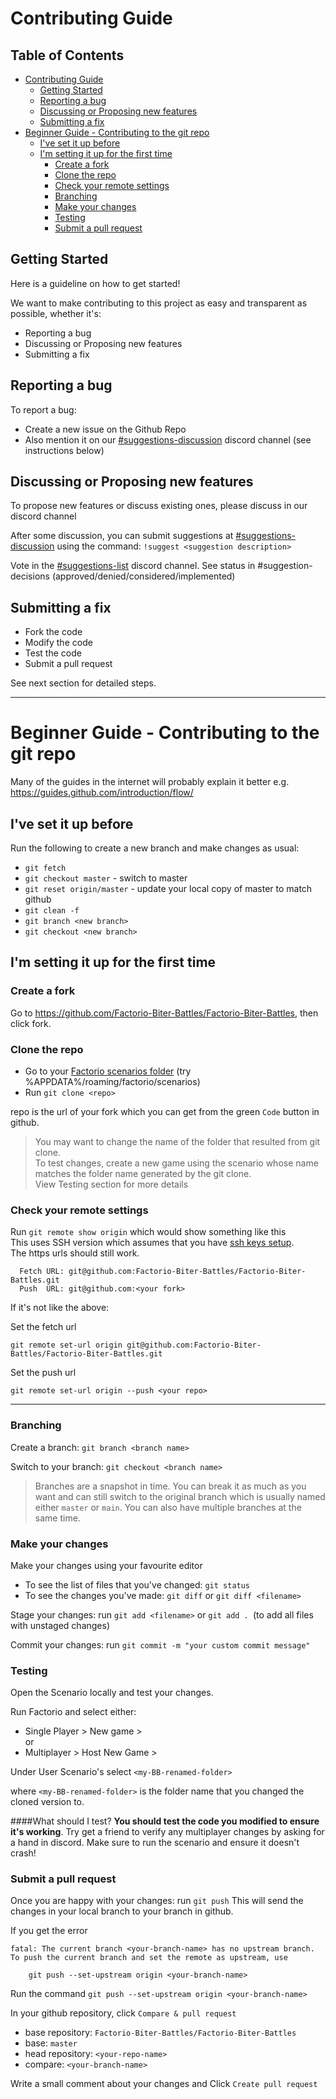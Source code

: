 # Contributing Guide

## Table of Contents
- [Contributing Guide](#contributing-guide)
  * [Getting Started](#getting-started)
  * [Reporting a bug](#reporting-a-bug)
  * [Discussing or Proposing new features](#discussing-or-proposing-new-features)
  * [Submitting a fix](#submitting-a-fix)
- [Beginner Guide - Contributing to the git repo](#beginner-guide---contributing-to-the-git-repo)
  * [I've set it up before](#i-ve-set-it-up-before)
  * [I'm setting it up for the first time](#i-m-setting-it-up-for-the-first-time)
    + [Create a fork](#create-a-fork)
    + [Clone the repo](#clone-the-repo)
    + [Check your remote settings](#check-your-remote-settings)
    + [Branching](#branching)
    + [Make your changes](#make-your-changes)
    + [Testing](#testing)
    + [Submit a pull request](#submit-a-pull-request)
## Getting Started

Here is a guideline on how to get started!

We want to make contributing to this project as easy and transparent as possible, whether it's:

- Reporting a bug
- Discussing or Proposing new features
- Submitting a fix

## Reporting a bug
To report a bug:
- Create a new issue on the Github Repo
- Also mention it on our [#suggestions-discussion](https://discord.gg/Wf8jjkwqAr) discord channel (see instructions below)

## Discussing or Proposing new features
To propose new features or discuss existing ones, please discuss in our discord channel

After some discussion, you can submit suggestions at [#suggestions-discussion](https://discord.gg/Wf8jjkwqAr) using the command:
```!suggest <suggestion description>```

Vote in the [#suggestions-list](https://discord.gg/Wf8jjkwqAr) discord channel.
See status in #suggestion-decisions (approved/denied/considered/implemented)

## Submitting a fix
- Fork the code
- Modify the code
- Test the code
- Submit a pull request

See next section for detailed steps.

---
# Beginner Guide - Contributing to the git repo
Many of the guides in the internet will probably explain it better e.g. https://guides.github.com/introduction/flow/

## I've set it up before
Run the following to create a new branch and make changes as usual:
- ```git fetch```
- ```git checkout master``` - switch to master
- ```git reset origin/master``` - update your local copy of master to match github
- ```git clean -f```
- ```git branch <new branch>```
- ```git checkout <new branch>```

## I'm setting it up for the first time

### Create a fork
Go to https://github.com/Factorio-Biter-Battles/Factorio-Biter-Battles, then click fork.

### Clone the repo
- Go to your [Factorio scenarios folder](https://wiki.factorio.com/Application_directory#User_data_directory) (try %APPDATA%/roaming/factorio/scenarios)
- Run ```git clone <repo>```

repo is the url of your fork which you can get from the green ```Code``` button in github.

>You may want to change the name of the folder that resulted from git clone.
><br>To test changes, create a new game using the scenario whose name matches the folder name generated by the git clone.
><br>View Testing section for more details

### Check your remote settings

Run ``` git remote show origin ``` which would show something like this
<br>This uses SSH version which assumes that you have [ssh keys setup](https://docs.github.com/en/free-pro-team@latest/github/authenticating-to-github/connecting-to-github-with-ssh).
<br>The https urls should still work.

```  
  Fetch URL: git@github.com:Factorio-Biter-Battles/Factorio-Biter-Battles.git
  Push  URL: git@github.com:<your fork>
```

If it's not like the above:

Set the fetch url
```
git remote set-url origin git@github.com:Factorio-Biter-Battles/Factorio-Biter-Battles.git
```
Set the push url
```
git remote set-url origin --push <your repo>
```

---
### Branching
Create a branch: ``` git branch <branch name> ```

Switch to your branch: ```git checkout <branch name> ```

>Branches are a snapshot in time. You can break it as much as you want and can still switch to the original branch which is usually named either ```master``` or ```main```. You can also have multiple branches at the same time.

### Make your changes
Make your changes using your favourite editor
- To see the list of files that you've changed: ```git status```
- To see the changes you've made: ```git diff``` or ```git diff <filename>```

Stage your changes: run ```git add <filename>``` or ```git add . ```(to add all files with unstaged changes)

Commit your changes: run ```git commit -m "your custom commit message"```

### Testing
Open the Scenario locally and test your changes.

Run Factorio and select either:
- Single Player > New game >
  <br> or
- Multiplayer > Host New Game >

Under User Scenario's select ```<my-BB-renamed-folder>```

where ```<my-BB-renamed-folder>``` is the folder name that you changed the cloned version to.

####What should I test?
**You should test the code you modified to ensure it's working**. Try get a friend to verify any multiplayer changes by asking for a hand in discord. Make sure to run the scenario and ensure it doesn't crash!  

### Submit a pull request
Once you are happy with your changes: run ```git push```
This will send the changes in your local branch to your branch in github.

If you get the error
```
fatal: The current branch <your-branch-name> has no upstream branch.
To push the current branch and set the remote as upstream, use

    git push --set-upstream origin <your-branch-name>
```

Run the command ```git push --set-upstream origin <your-branch-name> ```

In your github repository, click ```Compare & pull request```
- base repository: ```Factorio-Biter-Battles/Factorio-Biter-Battles```
- base: ``master``
- head repository: ```<your-repo-name>```
- compare: ```<your-branch-name>```

Write a small comment about your changes and Click ```Create pull request```
